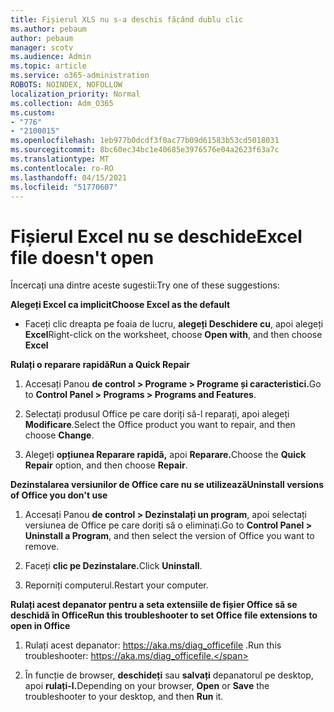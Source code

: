 ```yaml
---
title: Fișierul XLS nu s-a deschis făcând dublu clic
ms.author: pebaum
author: pebaum
manager: scotv
ms.audience: Admin
ms.topic: article
ms.service: o365-administration
ROBOTS: NOINDEX, NOFOLLOW
localization_priority: Normal
ms.collection: Adm_O365
ms.custom:
- "776"
- "2100015"
ms.openlocfilehash: 1eb977b0dcdf3f0ac77b09d61583b53cd5018031
ms.sourcegitcommit: 8bc60ec34bc1e40685e3976576e04a2623f63a7c
ms.translationtype: MT
ms.contentlocale: ro-RO
ms.lasthandoff: 04/15/2021
ms.locfileid: "51770607"
---
```

# <a name="excel-file-doesnt-open"></a><span data-ttu-id="1f141-102">Fișierul Excel nu se deschide</span><span class="sxs-lookup"><span data-stu-id="1f141-102">Excel file doesn't open</span></span>

<span data-ttu-id="1f141-103">Încercați una dintre aceste sugestii:</span><span class="sxs-lookup"><span data-stu-id="1f141-103">Try one of these suggestions:</span></span>

<span data-ttu-id="1f141-104">**Alegeți Excel ca implicit**</span><span class="sxs-lookup"><span data-stu-id="1f141-104">**Choose Excel as the default**</span></span>

* <span data-ttu-id="1f141-105">Faceți clic dreapta pe foaia de lucru, **alegeți Deschidere cu**, apoi alegeți **Excel**</span><span class="sxs-lookup"><span data-stu-id="1f141-105">Right-click on the worksheet, choose **Open with**, and then choose **Excel**</span></span>

<span data-ttu-id="1f141-106">**Rulați o reparare rapidă**</span><span class="sxs-lookup"><span data-stu-id="1f141-106">**Run a Quick Repair**</span></span>

1. <span data-ttu-id="1f141-107">Accesați Panou **de control > Programe > Programe și caracteristici.**</span><span class="sxs-lookup"><span data-stu-id="1f141-107">Go to **Control Panel > Programs > Programs and Features**.</span></span>

2. <span data-ttu-id="1f141-108">Selectați produsul Office pe care doriți să-l reparați, apoi alegeți **Modificare**.</span><span class="sxs-lookup"><span data-stu-id="1f141-108">Select the Office product you want to repair, and then choose **Change**.</span></span>

3. <span data-ttu-id="1f141-109">Alegeți **opțiunea Reparare rapidă,** apoi **Reparare.**</span><span class="sxs-lookup"><span data-stu-id="1f141-109">Choose the **Quick Repair** option, and then choose **Repair**.</span></span>

<span data-ttu-id="1f141-110">**Dezinstalarea versiunilor de Office care nu se utilizează**</span><span class="sxs-lookup"><span data-stu-id="1f141-110">**Uninstall versions of Office you don't use**</span></span>

1. <span data-ttu-id="1f141-111">Accesați Panou **de control > Dezinstalați un program**, apoi selectați versiunea de Office pe care doriți să o eliminați.</span><span class="sxs-lookup"><span data-stu-id="1f141-111">Go to **Control Panel > Uninstall a Program**, and then select the version of Office you want to remove.</span></span>

2. <span data-ttu-id="1f141-112">Faceți **clic pe Dezinstalare.**</span><span class="sxs-lookup"><span data-stu-id="1f141-112">Click **Uninstall**.</span></span>

3. <span data-ttu-id="1f141-113">Reporniți computerul.</span><span class="sxs-lookup"><span data-stu-id="1f141-113">Restart your computer.</span></span>

<span data-ttu-id="1f141-114">**Rulați acest depanator pentru a seta extensiile de fișier Office să se deschidă în Office**</span><span class="sxs-lookup"><span data-stu-id="1f141-114">**Run this troubleshooter to set Office file extensions to open in Office**</span></span>

1. <span data-ttu-id="1f141-115">Rulați acest depanator: https://aka.ms/diag_officefile .</span><span class="sxs-lookup"><span data-stu-id="1f141-115">Run this troubleshooter: https://aka.ms/diag_officefile.</span></span>

2. <span data-ttu-id="1f141-116">În funcție de browser, **deschideți** sau **salvați** depanatorul pe desktop, apoi **rulați-l.**</span><span class="sxs-lookup"><span data-stu-id="1f141-116">Depending on your browser, **Open** or **Save** the troubleshooter to your desktop, and then **Run** it.</span></span>
